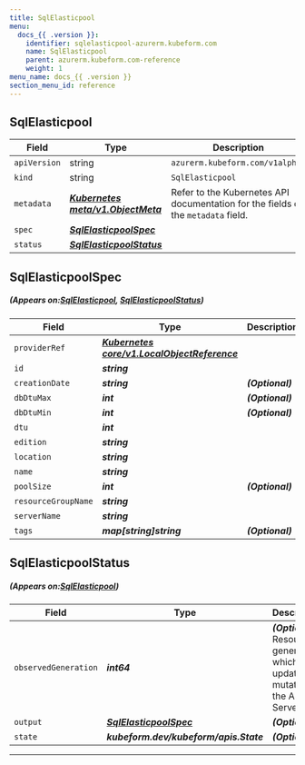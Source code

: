 ```yaml
---
title: SqlElasticpool
menu:
  docs_{{ .version }}:
    identifier: sqlelasticpool-azurerm.kubeform.com
    name: SqlElasticpool
    parent: azurerm.kubeform.com-reference
    weight: 1
menu_name: docs_{{ .version }}
section_menu_id: reference
---
```


## SqlElasticpool
| Field | Type | Description |
| ------ | ----- | ----------- |
| `apiVersion` | string | `azurerm.kubeform.com/v1alpha1` |
|    `kind` | string | `SqlElasticpool` |
| `metadata` | ***[Kubernetes meta/v1.ObjectMeta](https://kubernetes.io/docs/reference/generated/kubernetes-api/v1.13/#objectmeta-v1-meta)***|Refer to the Kubernetes API documentation for the fields of the `metadata` field.|
| `spec` | ***[SqlElasticpoolSpec](#SqlElasticpoolSpec)***||
| `status` | ***[SqlElasticpoolStatus](#SqlElasticpoolStatus)***||
## SqlElasticpoolSpec
##### (Appears on:[SqlElasticpool](#SqlElasticpool), [SqlElasticpoolStatus](#SqlElasticpoolStatus))
| Field | Type | Description |
| ------ | ----- | ----------- |
| `providerRef` | ***[Kubernetes core/v1.LocalObjectReference](https://kubernetes.io/docs/reference/generated/kubernetes-api/v1.13/#localobjectreference-v1-core)***||
| `id` | ***string***||
| `creationDate` | ***string***| ***(Optional)*** |
| `dbDtuMax` | ***int***| ***(Optional)*** |
| `dbDtuMin` | ***int***| ***(Optional)*** |
| `dtu` | ***int***||
| `edition` | ***string***||
| `location` | ***string***||
| `name` | ***string***||
| `poolSize` | ***int***| ***(Optional)*** |
| `resourceGroupName` | ***string***||
| `serverName` | ***string***||
| `tags` | ***map[string]string***| ***(Optional)*** |
## SqlElasticpoolStatus
##### (Appears on:[SqlElasticpool](#SqlElasticpool))
| Field | Type | Description |
| ------ | ----- | ----------- |
| `observedGeneration` | ***int64***| ***(Optional)*** Resource generation, which is updated on mutation by the API Server.|
| `output` | ***[SqlElasticpoolSpec](#SqlElasticpoolSpec)***| ***(Optional)*** |
| `state` | ***kubeform.dev/kubeform/apis.State***| ***(Optional)*** |
---
